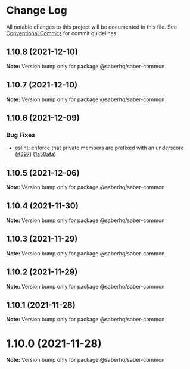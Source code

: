 # Change Log

All notable changes to this project will be documented in this file.
See [Conventional Commits](https://conventionalcommits.org) for commit guidelines.

## 1.10.8 (2021-12-10)

**Note:** Version bump only for package @saberhq/saber-common





## 1.10.7 (2021-12-10)

**Note:** Version bump only for package @saberhq/saber-common





## 1.10.6 (2021-12-09)


### Bug Fixes

* eslint: enforce that private members are prefixed with an underscore ([#397](https://github.com/saber-hq/saber-common/issues/397)) ([1a50afa](https://github.com/saber-hq/saber-common/commit/1a50afaf13cb4389ba009fd4bdf206a4db2cad93))





## 1.10.5 (2021-12-06)

**Note:** Version bump only for package @saberhq/saber-common





## 1.10.4 (2021-11-30)

**Note:** Version bump only for package @saberhq/saber-common





## 1.10.3 (2021-11-29)

**Note:** Version bump only for package @saberhq/saber-common





## 1.10.2 (2021-11-29)

**Note:** Version bump only for package @saberhq/saber-common





## 1.10.1 (2021-11-28)

**Note:** Version bump only for package @saberhq/saber-common





# 1.10.0 (2021-11-28)

**Note:** Version bump only for package @saberhq/saber-common

